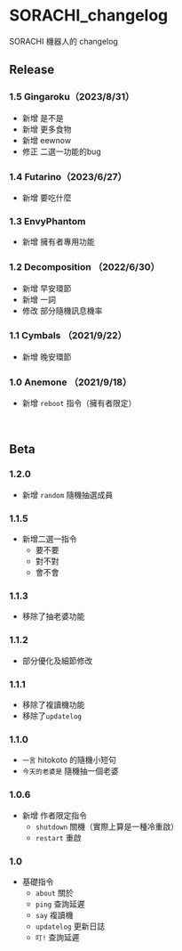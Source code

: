 # SORACHI_changelog
SORACHI 機器人的 changelog
<br>

## Release

### 1.5 Gingaroku（2023/8/31）
+ 新增 是不是
+ 新增 更多食物
+ 新增 eewnow
+ 修正 二選一功能的bug

### 1.4 Futarino（2023/6/27）
+ 新增 要吃什麼

### 1.3 EnvyPhantom
+ 新增 擁有者專用功能

### 1.2 Decomposition （2022/6/30）
+ 新增 早安環節
+ 新增 一詞
+ 修改 部分隨機訊息機率

### 1.1 Cymbals （2021/9/22）
+ 新增 晚安環節

### 1.0 Anemone （2021/9/18）
+ 新增 `reboot` 指令（擁有者限定）

<br>

## Beta

### 1.2.0
+ 新增 `random` 隨機抽選成員

### 1.1.5
+ 新增二選一指令
	+ 要不要
	+ 對不對
	+ 會不會

### 1.1.3
+ 移除了抽老婆功能

### 1.1.2
+ 部分優化及細節修改

### 1.1.1
+ 移除了複讀機功能
+ 移除了`updatelog`

### 1.1.0
+ `一言` hitokoto 的隨機小短句
+ `今天的老婆是` 隨機抽一個老婆

### 1.0.6
+ 新增 作者限定指令
	+ `shutdown` 關機（實際上算是一種冷重啟）
	+ `restart` 重啟

### 1.0
+ 基礎指令
	+ `about` 關於
	+ `ping` 查詢延遲
	+ `say` 複讀機
	+ `updatelog` 更新日誌
	+ `叮!` 查詢延遲
